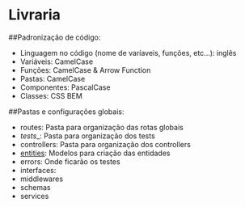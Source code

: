 # Livraria

##Padronização de código:

- Linguagem no código (nome de varíaveis, funções, etc...): inglês
- Variáveis: CamelCase
- Funções: CamelCase & Arrow Function
- Pastas: CamelCase
- Componentes: PascalCase
- Classes: CSS BEM

##Pastas e configurações globais:

- routes: Pasta para organização das rotas globais
- _tests__: Pasta para organização dos tests
- controllers: Pasta para organização dos controllers
- [entities](https://miro.com/app/board/uXjVP0RfmY4=/): Modelos para criação das entidades
- errors: Onde ficarão os testes
- interfaces: 
- middlewares
- schemas
- services

